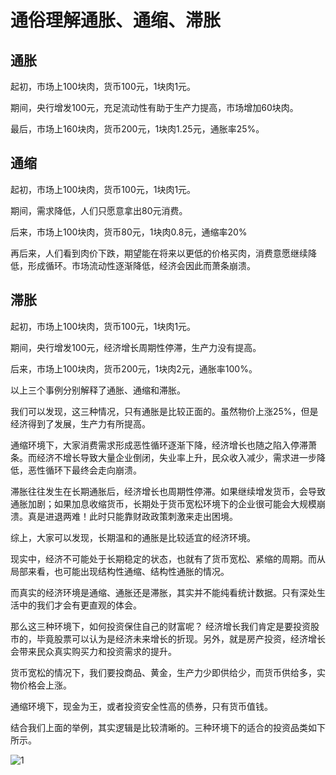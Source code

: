 # 通俗理解通胀、通缩、滞胀
## 通胀
起初，市场上100块肉，货币100元，1块肉1元。

期间，央行增发100元，充足流动性有助于生产力提高，市场增加60块肉。

最后，市场上160块肉，货币200元，1块肉1.25元，通胀率25%。

## 通缩
起初，市场上100块肉，货币100元，1块肉1元。

期间，需求降低，人们只愿意拿出80元消费。

后来，市场上100块肉，货币80元，1块肉0.8元，通缩率20%

再后来，人们看到肉价下跌，期望能在将来以更低的价格买肉，消费意愿继续降低，形成循环。市场流动性逐渐降低，经济会因此而萧条崩溃。

## 滞胀
起初，市场上100块肉，货币100元，1块肉1元。

期间，央行增发100元，经济增长周期性停滞，生产力没有提高。

后来，市场上100块肉，货币200元，1块肉2元，通胀率100%。

以上三个事例分别解释了通胀、通缩和滞胀。

我们可以发现，这三种情况，只有通胀是比较正面的。虽然物价上涨25%，但是经济得到了发展，生产力有所提高。

通缩环境下，大家消费需求形成恶性循环逐渐下降，经济增长也随之陷入停滞萧条。而经济不增长导致大量企业倒闭，失业率上升，民众收入减少，需求进一步降低，恶性循环下最终会走向崩溃。

滞胀往往发生在长期通胀后，经济增长也周期性停滞。如果继续增发货币，会导致通胀加剧；如果加息收缩货币，长期处于货币宽松环境下的企业很可能会大规模崩溃。真是进退两难！此时只能靠财政政策刺激来走出困境。

综上，大家可以发现，长期温和的通胀是比较适宜的经济环境。

现实中，经济不可能处于长期稳定的状态，也就有了货币宽松、紧缩的周期。而从局部来看，也可能出现结构性通缩、结构性通胀的情况。

而真实的经济环境是通缩、通胀还是滞胀，其实并不能纯看统计数据。只有深处生活中的我们才会有更直观的体会。

那么这三种环境下，如何投资保住自己的财富呢？
经济增长我们肯定是要投资股市的，毕竟股票可以认为是经济未来增长的折现。另外，就是房产投资，经济增长会带来民众真实购买力和投资需求的提升。

货币宽松的情况下，我们要投商品、黄金，生产力少即供给少，而货币供给多，实物价格会上涨。

通缩环境下，现金为王，或者投资安全性高的债券，只有货币值钱。

结合我们上面的举例，其实逻辑是比较清晰的。三种环境下的适合的投资品类如下所示。

![1](https://github.com/lizj3624/mynote/blob/master/stock-finance/pictures/%E9%80%9A%E8%83%80-%E9%80%9A%E7%BC%A9-%E6%BB%9E%E8%83%80.jpg)
